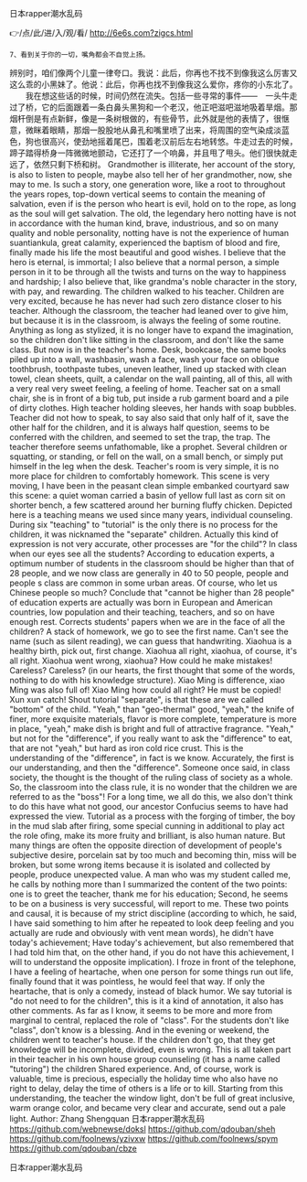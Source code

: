 
日本rapper潮水乱码




👉/点/此/进/入/观/看/ http://6e6s.com?zigcs.html




	7、看到关于你的一切，嘴角都会不自觉上扬。
辨别时，咱们像两个儿童一律夸口。我说：此后，你再也不找不到像我这么厉害又这么乖的小黑妹了。他说：此后，你再也找不到像我这么爱你，疼你的小东北了。
　　我在想这些话的时候，时间仍然在流失。包括一些寻常的事件――　一头牛走过了桥，它的后面跟着一条白鼻头黑狗和一个老汉，他正吧滋吧滋地吸着旱烟。那烟杆倒是有点新鲜，像是一条树根做的，有些骨节，此外就是他的表情了，很惬意，微眯着眼睛，那烟一股股地从鼻孔和嘴里喷了出来，将周围的空气染成淡蓝色，狗也很高兴，使劲地摇着尾巴，围着老汉前后左右地转悠。牛走过去的时候，蹄子踏得桥身一阵微微地颤动，它还打了一个响鼻，并且甩了甩头。他们很快就走远了，依然只剩下桥和树。
Grandmother is illiterate, her account of the story, is also to listen to people, maybe also tell her of her grandmother, now, she may to me.
Is such a story, one generation wore, like a root to throughout the years ropes, top-down vertical seems to contain the meaning of salvation, even if is the person who heart is evil, hold on to the rope, as long as the soul will get salvation.
The old, the legendary hero notting have is not in accordance with the human kind, brave, industrious, and so on many quality and noble personality, notting have is not the experience of human suantiankula, great calamity, experienced the baptism of blood and fire, finally made his life the most beautiful and good wishes.
I believe that the hero is eternal, is immortal;
I also believe that a normal person, a simple person in it to be through all the twists and turns on the way to happiness and hardship;
I also believe that, like grandma's noble character in the story, with pay, and rewarding.
The children walked to his teacher.
Children are very excited, because he has never had such zero distance closer to his teacher.
Although the classroom, the teacher had leaned over to give him, but because it is in the classroom, is always the feeling of some routine.
Anything as long as stylized, it is no longer have to expand the imagination, so the children don't like sitting in the classroom, and don't like the same class.
But now is in the teacher's home.
Desk, bookcase, the same books piled up into a wall, washbasin, wash a face, wash your face on oblique toothbrush, toothpaste tubes, uneven leather, lined up stacked with clean towel, clean sheets, quilt, a calendar on the wall painting, all of this, all with a very real very sweet feeling, a feeling of home.
Teacher sat on a small chair, she is in front of a big tub, put inside a rub garment board and a pile of dirty clothes.
High teacher holding sleeves, her hands with soap bubbles.
Teacher did not how to speak, to say also said that only half of it, save the other half for the children, and it is always half question, seems to be conferred with the children, and seemed to set the trap, the trap.
The teacher therefore seems unfathomable, like a prophet.
Several children or squatting, or standing, or fell on the wall, on a small bench, or simply put himself in the leg when the desk.
Teacher's room is very simple, it is no more place for children to comfortably homework.
This scene is very moving, I have been in the peasant clean simple embanked courtyard saw this scene: a quiet woman carried a basin of yellow full last as corn sit on shorter bench, a few scattered around her burning fluffy chicken.
Depicted here is a teaching means we used since many years, individual counseling.
During six "teaching" to "tutorial" is the only there is no process for the children, it was nicknamed the "separate" children.
Actually this kind of expression is not very accurate, other processes are "for the child"?
In class when our eyes see all the students?
According to education experts, a optimum number of students in the classroom should be higher than that of 28 people, and we now class are generally in 40 to 50 people, people and people s class are common in some urban areas.
Of course, who let us Chinese people so much?
Conclude that "cannot be higher than 28 people" of education experts are actually was born in European and American countries, low population and their teaching, teachers, and so on have enough rest.
Corrects students' papers when we are in the face of all the children?
A stack of homework, we go to see the first name.
Can't see the name (such as silent reading), we can guess that handwriting.
Xiaohua is a healthy birth, pick out, first change.
Xiaohua all right, xiaohua, of course, it's all right.
Xiaohua went wrong, xiaohua?
How could he make mistakes!
Careless?
Careless?
(in our hearts, the first thought that some of the words, nothing to do with his knowledge structure).
Xiao Ming is difference, xiao Ming was also full of!
Xiao Ming how could all right?
He must be copied!
Xun xun catch!
Shout tutorial "separate", is that these are we called "bottom" of the child.
"Yeah," than "geo-thermal" good, "yeah," the knife of finer, more exquisite materials, flavor is more complete, temperature is more in place, "yeah," make dish is bright and full of attractive fragrance.
"Yeah," but not for the "difference", if you really want to ask the "difference" to eat, that are not "yeah," but hard as iron cold rice crust.
This is the understanding of the "difference", in fact is we know.
Accurately, the first is our understanding, and then the "difference".
Someone once said, in class society, the thought is the thought of the ruling class of society as a whole.
So, the classroom into the class rule, it is no wonder that the children we are referred to as the "boss"!
For a long time, we all do this, we also don't think to do this have what not good, our ancestor Confucius seems to have had expressed the view.
Tutorial as a process with the forging of timber, the boy in the mud slab after firing, some special cunning in additional to play act the role ofing, make its more fruity and brilliant, is also human nature.
But many things are often the opposite direction of development of people's subjective desire, porcelain sat by too much and becoming thin, miss will be broken, but some wrong items because it is isolated and collected by people, produce unexpected value.
A man who was my student called me, he calls by nothing more than I summarized the content of the two points: one is to greet the teacher, thank me for his education;
Second, he seems to be on a business is very successful, will report to me.
These two points and causal, it is because of my strict discipline (according to which, he said, I have said something to him after he repeated to look deep feeling and you actually are rude and obviously with vent mean words), he didn't have today's achievement;
Have today's achievement, but also remembered that I had told him that, on the other hand, if you do not have this achievement, I will to understand the opposite implication).
I froze in front of the telephone, I have a feeling of heartache, when one person for some things run out life, finally found that it was pointless, he would feel that way.
If only the heartache, that is only a comedy, instead of black humor.
We say tutorial is "do not need to for the children", this is it a kind of annotation, it also has other comments.
As far as I know, it seems to be more and more from marginal to central, replaced the role of "class".
For the students don't like "class", don't know is a blessing.
And in the evening or weekend, the children went to teacher's house.
If the children don't go, that they get knowledge will be incomplete, divided, even is wrong.
This is all taken part in their teacher in his own house group counseling (it has a name called "tutoring") the children Shared experience.
And, of course, work is valuable, time is precious, especially the holiday time who also have no right to delay, delay the time of others is a life or to kill.
Starting from this understanding, the teacher the window light, don't be full of great inclusive, warm orange color, and became very clear and accurate, send out a pale light.
Author: Zhang Shengquan
日本rapper潮水乱码 https://github.com/webnewse/doksl
https://github.com/qdouban/sheh
https://github.com/foolnews/yzivxw
https://github.com/foolnews/spym
https://github.com/qdouban/cbze





日本rapper潮水乱码
